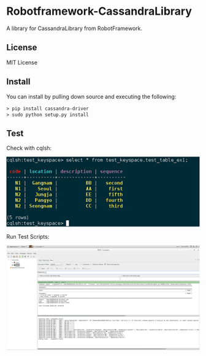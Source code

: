 # Robotframework-CassandraLibrary

A library for CassandraLibrary from RobotFramework.

License
-------
MIT License

Install
-------
You can install by pulling down source and executing the following:

    > pip install cassandra-driver
    > sudo python setup.py install
    
Test
-------
Check with cqlsh:

![Alt text](https://github.com/SensationS/Robotframework-CassandraLibrary/blob/master/img/capture.PNG?raw=true "Optional Title")

Run Test Scripts:

![Alt text](https://github.com/SensationS/Robotframework-CassandraLibrary/blob/master/img/capture2.PNG?raw=true "Optional Title")
